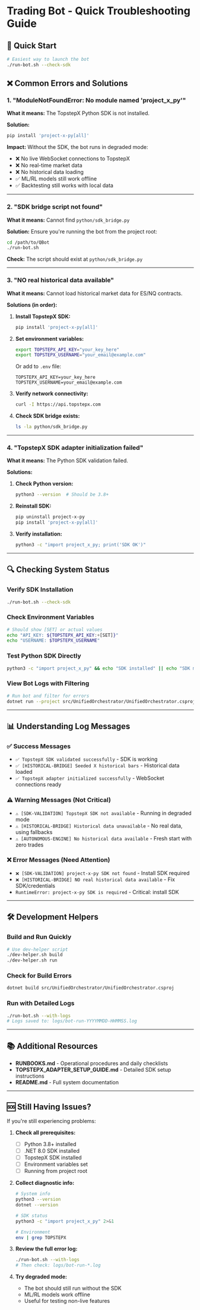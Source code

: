 # Trading Bot - Quick Troubleshooting Guide

## 🚀 Quick Start

```bash
# Easiest way to launch the bot
./run-bot.sh --check-sdk
```

## ❌ Common Errors and Solutions

### 1. "ModuleNotFoundError: No module named 'project_x_py'"

**What it means:** The TopstepX Python SDK is not installed.

**Solution:**
```bash
pip install 'project-x-py[all]'
```

**Impact:** Without the SDK, the bot runs in degraded mode:
- ❌ No live WebSocket connections to TopstepX
- ❌ No real-time market data
- ❌ No historical data loading
- ✅ ML/RL models still work offline
- ✅ Backtesting still works with local data

---

### 2. "SDK bridge script not found"

**What it means:** Cannot find `python/sdk_bridge.py`

**Solution:**
Ensure you're running the bot from the project root:
```bash
cd /path/to/QBot
./run-bot.sh
```

**Check:** The script should exist at `python/sdk_bridge.py`

---

### 3. "NO real historical data available"

**What it means:** Cannot load historical market data for ES/NQ contracts.

**Solutions (in order):**

1. **Install TopstepX SDK:**
   ```bash
   pip install 'project-x-py[all]'
   ```

2. **Set environment variables:**
   ```bash
   export TOPSTEPX_API_KEY="your_key_here"
   export TOPSTEPX_USERNAME="your_email@example.com"
   ```
   Or add to `.env` file:
   ```
   TOPSTEPX_API_KEY=your_key_here
   TOPSTEPX_USERNAME=your_email@example.com
   ```

3. **Verify network connectivity:**
   ```bash
   curl -I https://api.topstepx.com
   ```

4. **Check SDK bridge exists:**
   ```bash
   ls -la python/sdk_bridge.py
   ```

---

### 4. "TopstepX SDK adapter initialization failed"

**What it means:** The Python SDK validation failed.

**Solutions:**

1. **Check Python version:**
   ```bash
   python3 --version  # Should be 3.8+
   ```

2. **Reinstall SDK:**
   ```bash
   pip uninstall project-x-py
   pip install 'project-x-py[all]'
   ```

3. **Verify installation:**
   ```bash
   python3 -c "import project_x_py; print('SDK OK')"
   ```

---

## 🔍 Checking System Status

### Verify SDK Installation
```bash
./run-bot.sh --check-sdk
```

### Check Environment Variables
```bash
# Should show [SET] or actual values
echo "API_KEY: ${TOPSTEPX_API_KEY:+[SET]}"
echo "USERNAME: $TOPSTEPX_USERNAME"
```

### Test Python SDK Directly
```bash
python3 -c "import project_x_py" && echo "SDK installed" || echo "SDK missing"
```

### View Bot Logs with Filtering
```bash
# Run bot and filter for errors
dotnet run --project src/UnifiedOrchestrator/UnifiedOrchestrator.csproj 2>&1 | grep -E "ERROR|WARN|SDK|HISTORICAL"
```

---

## 📊 Understanding Log Messages

### ✅ Success Messages
- `✅ TopstepX SDK validated successfully` - SDK is working
- `✅ [HISTORICAL-BRIDGE] Seeded X historical bars` - Historical data loaded
- `✅ TopstepX adapter initialized successfully` - WebSocket connections ready

### ⚠️ Warning Messages (Not Critical)
- `⚠️ [SDK-VALIDATION] TopstepX SDK not available` - Running in degraded mode
- `⚠️ [HISTORICAL-BRIDGE] Historical data unavailable` - No real data, using fallbacks
- `⚠️ [AUTONOMOUS-ENGINE] No historical data available` - Fresh start with zero trades

### ❌ Error Messages (Need Attention)
- `❌ [SDK-VALIDATION] project-x-py SDK not found` - Install SDK required
- `❌ [HISTORICAL-BRIDGE] NO real historical data available` - Fix SDK/credentials
- `RuntimeError: project-x-py SDK is required` - Critical: install SDK

---

## 🛠️ Development Helpers

### Build and Run Quickly
```bash
# Use dev-helper script
./dev-helper.sh build
./dev-helper.sh run
```

### Check for Build Errors
```bash
dotnet build src/UnifiedOrchestrator/UnifiedOrchestrator.csproj
```

### Run with Detailed Logs
```bash
./run-bot.sh --with-logs
# Logs saved to: logs/bot-run-YYYYMMDD-HHMMSS.log
```

---

## 📚 Additional Resources

- **RUNBOOKS.md** - Operational procedures and daily checklists
- **TOPSTEPX_ADAPTER_SETUP_GUIDE.md** - Detailed SDK setup instructions
- **README.md** - Full system documentation

---

## 🆘 Still Having Issues?

If you're still experiencing problems:

1. **Check all prerequisites:**
   - [ ] Python 3.8+ installed
   - [ ] .NET 8.0 SDK installed
   - [ ] TopstepX SDK installed
   - [ ] Environment variables set
   - [ ] Running from project root

2. **Collect diagnostic info:**
   ```bash
   # System info
   python3 --version
   dotnet --version
   
   # SDK status
   python3 -c "import project_x_py" 2>&1
   
   # Environment
   env | grep TOPSTEPX
   ```

3. **Review the full error log:**
   ```bash
   ./run-bot.sh --with-logs
   # Then check: logs/bot-run-*.log
   ```

4. **Try degraded mode:**
   - The bot should still run without the SDK
   - ML/RL models work offline
   - Useful for testing non-live features
